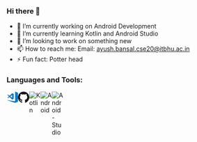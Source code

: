 ### Hi there 👋

- 🔭 I’m currently working on Android Development
- 🌱 I’m currently learning Kotlin and Android Studio
- 👯 I’m looking to work on something new
- 📫 How to reach me: Email: ayush.bansal.cse20@itbhu.ac.in
- ⚡ Fun fact: Potter head

### Languages and Tools:

<img align="left" alt="Visual Studio Code" width="26px" src="https://raw.githubusercontent.com/github/explore/80688e429a7d4ef2fca1e82350fe8e3517d3494d/topics/visual-studio-code/visual-studio-code.png" />
<img align="left" alt="GitHub" width="26px" src="https://raw.githubusercontent.com/github/explore/78df643247d429f6cc873026c0622819ad797942/topics/github/github.png" />
<img align="left" alt="Kotlin" width="26px" src="https://raw.githubusercontent.com/get-icon/geticon/fc0f660daee147afb4a56c64e12bde6486b73e39/icons/kotlin.svg" />
<img align="left" alt="Android" width="26px" src="https://raw.githubusercontent.com/get-icon/geticon/fc0f660daee147afb4a56c64e12bde6486b73e39/icons/android-icon.svg" />
<img align="left" alt="Android-Studio" width="26px" src="https://th.bing.com/th/id/OIP.xJsCfTQq7Wl45YMjCaHrvgHaHa?w=200&h=200&c=7&o=5&dpr=1.25&pid=1.7" />
